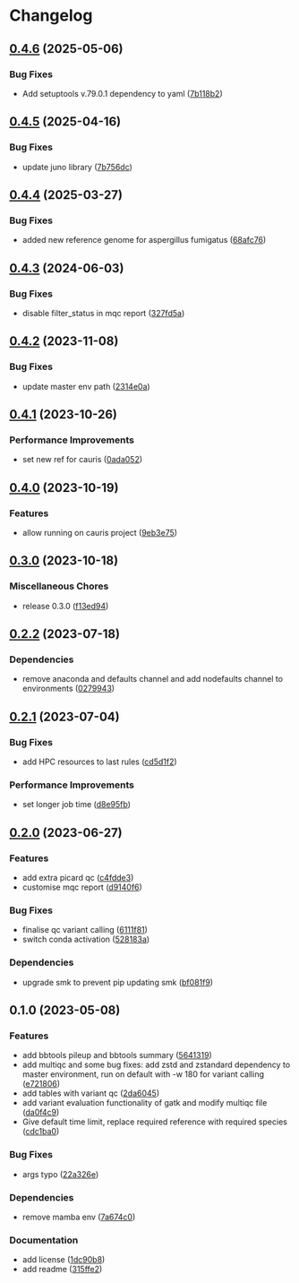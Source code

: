 # Changelog

## [0.4.6](https://github.com/RIVM-bioinformatics/apollo-mapping/compare/v0.4.5...v0.4.6) (2025-05-06)


### Bug Fixes

* Add setuptools v.79.0.1 dependency to yaml ([7b118b2](https://github.com/RIVM-bioinformatics/apollo-mapping/commit/7b118b2f97ec4886320fb88b58087a169d46ed6e))

## [0.4.5](https://github.com/RIVM-bioinformatics/apollo-mapping/compare/v0.4.4...v0.4.5) (2025-04-16)


### Bug Fixes

* update juno library ([7b756dc](https://github.com/RIVM-bioinformatics/apollo-mapping/commit/7b756dc6cc362df3a02fe25283ce349cc84d3994))

## [0.4.4](https://github.com/RIVM-bioinformatics/apollo-mapping/compare/v0.4.3...v0.4.4) (2025-03-27)


### Bug Fixes

* added new reference genome for aspergillus fumigatus ([68afc76](https://github.com/RIVM-bioinformatics/apollo-mapping/commit/68afc766d4642e602fccf13b576744904db491e6))

## [0.4.3](https://github.com/RIVM-bioinformatics/apollo-mapping/compare/v0.4.2...v0.4.3) (2024-06-03)


### Bug Fixes

* disable filter_status in mqc report ([327fd5a](https://github.com/RIVM-bioinformatics/apollo-mapping/commit/327fd5ae34dbabd26089d723cb8cc5ee29e2cf45))

## [0.4.2](https://github.com/RIVM-bioinformatics/apollo-mapping/compare/v0.4.1...v0.4.2) (2023-11-08)


### Bug Fixes

* update master env path ([2314e0a](https://github.com/RIVM-bioinformatics/apollo-mapping/commit/2314e0a9e626d6fe238d562377ae9d6360ca108a))

## [0.4.1](https://github.com/RIVM-bioinformatics/apollo-mapping/compare/v0.4.0...v0.4.1) (2023-10-26)


### Performance Improvements

* set new ref for cauris ([0ada052](https://github.com/RIVM-bioinformatics/apollo-mapping/commit/0ada05238e220b9ae5ecf7d4eed31c86e83daf22))

## [0.4.0](https://github.com/RIVM-bioinformatics/apollo-mapping/compare/v0.3.0...v0.4.0) (2023-10-19)


### Features

* allow running on cauris project ([9eb3e75](https://github.com/RIVM-bioinformatics/apollo-mapping/commit/9eb3e7549bf974a923ac2a55219bf89c66f575c6))

## [0.3.0](https://github.com/RIVM-bioinformatics/apollo-mapping/compare/v0.2.2...v0.3.0) (2023-10-18)


### Miscellaneous Chores

* release 0.3.0 ([f13ed94](https://github.com/RIVM-bioinformatics/apollo-mapping/commit/f13ed946a673e6000f8b1a4c17b6c106395d0b9f))

## [0.2.2](https://github.com/RIVM-bioinformatics/apollo-mapping/compare/v0.2.1...v0.2.2) (2023-07-18)


### Dependencies

* remove anaconda and defaults channel and add nodefaults channel to environments ([0279943](https://github.com/RIVM-bioinformatics/apollo-mapping/commit/0279943ca9631b9020cb4479840e1036cd58d835))

## [0.2.1](https://github.com/RIVM-bioinformatics/apollo-mapping/compare/v0.2.0...v0.2.1) (2023-07-04)


### Bug Fixes

* add HPC resources to last rules ([cd5d1f2](https://github.com/RIVM-bioinformatics/apollo-mapping/commit/cd5d1f2b950d0507ec128d24e8148696024103dc))


### Performance Improvements

* set longer job time ([d8e95fb](https://github.com/RIVM-bioinformatics/apollo-mapping/commit/d8e95fbce8f0919bf6afd4f12b9a881407b317c9))

## [0.2.0](https://github.com/RIVM-bioinformatics/apollo-mapping/compare/v0.1.0...v0.2.0) (2023-06-27)


### Features

* add extra picard qc ([c4fdde3](https://github.com/RIVM-bioinformatics/apollo-mapping/commit/c4fdde38f853e8fb444561959582674e0fb55535))
* customise mqc report ([d9140f6](https://github.com/RIVM-bioinformatics/apollo-mapping/commit/d9140f6c35fad93c6cc9bbbc31224dcf7b5052f1))


### Bug Fixes

* finalise qc variant calling ([6111f81](https://github.com/RIVM-bioinformatics/apollo-mapping/commit/6111f81ce1f530dac6373e07f552096120fd4c7c))
* switch conda activation ([528183a](https://github.com/RIVM-bioinformatics/apollo-mapping/commit/528183a7bac9c09460aa571dc70faf66d357b536))


### Dependencies

* upgrade smk to prevent pip updating smk ([bf081f9](https://github.com/RIVM-bioinformatics/apollo-mapping/commit/bf081f9dde2d4ddbcf6313f957d31533a90f67b8))

## 0.1.0 (2023-05-08)


### Features

* add bbtools pileup and bbtools summary ([5641319](https://github.com/RIVM-bioinformatics/apollo-mapping/commit/564131956c540281faa639239bd7a9c743a9676a))
* add multiqc and some bug fixes: add zstd and zstandard dependency to master environment, run on default with -w 180 for variant calling ([e721806](https://github.com/RIVM-bioinformatics/apollo-mapping/commit/e721806cbcff6d16e69a4688fe144f0060165c19))
* add tables with variant qc ([2da6045](https://github.com/RIVM-bioinformatics/apollo-mapping/commit/2da6045ac3839a904b6927502383d346182b848f))
* add variant evaluation functionality of gatk and modify multiqc file ([da0f4c9](https://github.com/RIVM-bioinformatics/apollo-mapping/commit/da0f4c92651d4070c4282f03baf608a010c22b8d))
* Give default time limit, replace required reference with required species ([cdc1ba0](https://github.com/RIVM-bioinformatics/apollo-mapping/commit/cdc1ba02a4fb1ba12937e0742c00b2be6a9bba44))


### Bug Fixes

* args typo ([22a326e](https://github.com/RIVM-bioinformatics/apollo-mapping/commit/22a326e6efc87fb4fbdd3c5917ffd0898f9c090b))


### Dependencies

* remove mamba env ([7a674c0](https://github.com/RIVM-bioinformatics/apollo-mapping/commit/7a674c0a89120588e54b394a5242816fb70f608b))


### Documentation

* add license ([1dc90b8](https://github.com/RIVM-bioinformatics/apollo-mapping/commit/1dc90b8d688fd26862a3fb417f00e824fa71de8a))
* add readme ([315ffe2](https://github.com/RIVM-bioinformatics/apollo-mapping/commit/315ffe2d92028784722be9af9b39d4b64b71cdf5))
